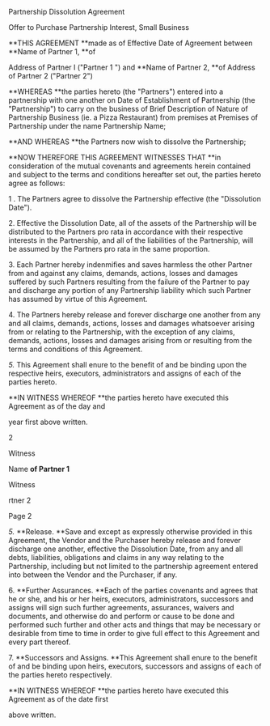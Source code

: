 Partnership Dissolution Agreement

Offer to Purchase Partnership Interest, Small Business

**THIS AGREEMENT **made as of Effective Date of Agreement between **Name
of Partner 1, **of

Address of Partner I (\"Partner 1 \") and **Name of Partner 2, **of
Address of Partner 2 (\"Partner 2\")

**WHEREAS **the parties hereto (the \"Partners\") entered into a
partnership with one another on Date of Establishment of Partnership
(the \"Partnership\") to carry on the business of Brief Description of
Nature of Partnership Business (ie. a Pizza Restaurant) from premises at
Premises of Partnership under the name Partnership Name;

**AND WHEREAS **the Partners now wish to dissolve the Partnership;

**NOW THEREFORE THIS AGREEMENT WITNESSES THAT **in consideration of the
mutual covenants and agreements herein contained and subject to the
terms and conditions hereafter set out, the parties hereto agree as
follows:

1 . The Partners agree to dissolve the Partnership effective (the
\"Dissolution Date\").

2\. Effective the Dissolution Date, all of the assets of the Partnership
will be distributed to the Partners pro rata in accordance with their
respective interests in the Partnership, and all of the liabilities of
the Partnership, will be assumed by the Partners pro rata in the same
proportion.

3\. Each Partner hereby indenmifies and saves harmless the other Partner
from and against any claims, demands, actions, losses and damages
suffered by such Partners resulting from the failure of the Partner to
pay and discharge any portion of any Partnership liability which such
Partner has assumed by virtue of this Agreement.

4\. The Partners hereby release and forever discharge one another from
any and all claims, demands, actions, losses and damages whatsoever
arising from or relating to the Partnership, with the exception of any
claims, demands, actions, losses and damages arising from or resulting
from the terms and conditions of this Agreement.

*5.* This Agreement shall enure to the benefit of and be binding upon
the respective heirs, executors, administrators and assigns of each of
the parties hereto.

**IN WITNESS WHEREOF **the parties hereto have executed this Agreement
as of the day and

year first above written.

2

Witness

Name **of Partner 1**

Witness

rtner 2

Page 2

*5.* **Release. **Save and except as expressly otherwise provided in
this Agreement, the Vendor and the Purchaser hereby release and forever
discharge one another, effective the Dissolution Date, from any and all
debts, liabilities, obligations and claims in any way relating to the
Partnership, including but not limited to the partnership agreement
entered into between the Vendor and the Purchaser, if any.

6\. **Further Assurances. **Each of the parties covenants and agrees
that he or she, and his or her heirs, executors, administrators,
successors and assigns will sign such further agreements, assurances,
waivers and documents, and otherwise do and perform or cause to be done
and performed such further and other acts and things that may be
necessary or desirable from time to time in order to give full effect to
this Agreement and every part thereof.

7\. **Successors and Assigns. **This Agreement shall enure to the
benefit of and be binding upon heirs, executors, successors and assigns
of each of the parties hereto respectively.

**IN WITNESS WHEREOF **the parties hereto have executed this Agreement
as of the date first

above written.

